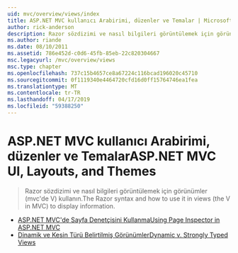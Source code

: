 ```yaml
---
uid: mvc/overview/views/index
title: ASP.NET MVC kullanıcı Arabirimi, düzenler ve Temalar | Microsoft Docs
author: rick-anderson
description: Razor sözdizimi ve nasıl bilgileri görüntülemek için görünümler (mvc'de V) kullanın.
ms.author: riande
ms.date: 08/10/2011
ms.assetid: 786e452d-c0d6-45fb-85eb-22c820304667
msc.legacyurl: /mvc/overview/views
msc.type: chapter
ms.openlocfilehash: 737c15b4657ce8a67224c116bcad196020c45710
ms.sourcegitcommit: 0f1119340e4464720cfd16d0ff15764746ea1fea
ms.translationtype: MT
ms.contentlocale: tr-TR
ms.lasthandoff: 04/17/2019
ms.locfileid: "59388250"
---
```

# <a name="aspnet-mvc-ui-layouts-and-themes"></a><span data-ttu-id="c4e16-103">ASP.NET MVC kullanıcı Arabirimi, düzenler ve Temalar</span><span class="sxs-lookup"><span data-stu-id="c4e16-103">ASP.NET MVC UI, Layouts, and Themes</span></span>

> <span data-ttu-id="c4e16-104">Razor sözdizimi ve nasıl bilgileri görüntülemek için görünümler (mvc'de V) kullanın.</span><span class="sxs-lookup"><span data-stu-id="c4e16-104">The Razor syntax and how to use it in views (the V in MVC) to display information.</span></span>


- [<span data-ttu-id="c4e16-105">ASP.NET MVC'de Sayfa Denetçisini Kullanma</span><span class="sxs-lookup"><span data-stu-id="c4e16-105">Using Page Inspector in ASP.NET MVC</span></span>](using-page-inspector-in-aspnet-mvc.md)
- [<span data-ttu-id="c4e16-106">Dinamik ve Kesin Türü Belirtilmiş Görünümler</span><span class="sxs-lookup"><span data-stu-id="c4e16-106">Dynamic v. Strongly Typed Views</span></span>](dynamic-v-strongly-typed-views.md)
